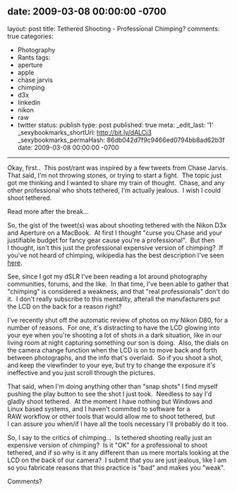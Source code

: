 date: 2009-03-08 00:00:00 -0700
---
layout: post
title: Tethered Shooting - Professional Chimping?
comments: true
categories:
- Photography
- Rants
tags:
- aperture
- apple
- chase jarvis
- chimping
- d3x
- linkedin
- nikon
- raw
- twitter
status: publish
type: post
published: true
meta:
  _edit_last: '1'
  _sexybookmarks_shortUrl: http://bit.ly/dALCj3
  _sexybookmarks_permaHash: 86db042d7f9c9466ed0794bb8ad62b3f
date: 2009-03-08 00:00:00 -0700
---
<p>Okay, first..&nbsp; This post/rant was inspired by a few tweets from Chase Jarvis.&nbsp; That said, I'm not throwing stones, or trying to start a fight.&nbsp; The topic just got me thinking and I&nbsp;wanted to share my train of thought.&nbsp; Chase, and any other professional who shots tethered, I'm actually jealous.&nbsp; I&nbsp;wish I&nbsp;could shoot tethered.</p>
<p>Read more after the break...<!--more--></p>
<p>So, the gist of the tweet(s) was about shooting tethered with the Nikon D3x and Aperture on a MacBook.&nbsp; At first I&nbsp;thought &quot;curse you Chase and your justifiable budget for fancy gear cause you're a professional&quot;.&nbsp; But then I&nbsp;thought, isn't this just the professional expensive version of chimping?&nbsp; If you've not heard of chimping, wikipedia has the best description I've seen <a href="http://en.wikipedia.org/wiki/Chimping">here</a>.</p>
<p>See, since I&nbsp;got my dSLR I've been reading a lot around photography communities, forums, and the like.&nbsp; In that time, I've been able to gather that &quot;chimping&quot;&nbsp;is considered a weakness, and that &quot;real professionals&quot; don't do it.&nbsp; I don't really subscribe to this mentality, afterall the manufacturers put the LCD&nbsp;on the back for a reason right?</p>
<p>I've recently shut off the automatic review of photos on my Nikon D80, for a number of reasons.&nbsp; For one, it's distracting to have the LCD&nbsp;glowing into your eye when you're shooting a lot of shots in a dark situation, like in our living room at night capturing something our son is doing.&nbsp; Also, the dials on the camera change function when the LCD&nbsp;is on to move back and forth between photographs, and the info that's overlaid.&nbsp; So if you shoot a shot, and keep the viewfinder to your eye, but try to change the exposure it's ineffective and you just scroll through the pictures.</p>
<p>That said, when I'm doing anything other than &quot;snap shots&quot; I&nbsp;find myself pushing the play button to see the shot I&nbsp;just took.&nbsp; Needless to say I'd gladly shoot tethered.&nbsp; At the moment I&nbsp;have nothing but Windows and Linux based systems, and I&nbsp;haven't commited to software for a RAW&nbsp;workflow or other tools that would allow me to shoot tethered, but I&nbsp;can assure you when/if I&nbsp;have all the tools necessary I'll probably do it too.</p>
<p>So, I&nbsp;say to the critics of chimping...&nbsp; Is tethered shooting really just an expensive version of chimping?&nbsp; Is it &quot;OK&quot;&nbsp;for a professional to shoot tethered, and if so why is it any different than us mere mortals looking at the LCD&nbsp;on the back of our camera?&nbsp; I submit that you are just jealous, like I&nbsp;am so you fabricate reasons that this practice is &quot;bad&quot;&nbsp;and makes you &quot;weak&quot;.</p>
<p>Comments?</p>
